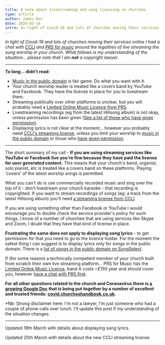 ```yaml
---
title: A note about livestreaming and song licensing in churches
type: article
author: James Doc
date: 2020-03-16
intro: In light of Covid-19 and lots of churches moving their services online I had a chat with CCLI and PRS around the legalities of live streaming the sung worship in your church…
---
```


_In light of Covid-19 and lots of churches moving their services online I had a chat with [CCLI](https://uk.ccli.com/) and [PRS for music](https://www.prsformusic.com/) around the legalities of live streaming the sung worship in your church. What follows is my understanding of the situation… please note that I am **not** a copyright lawyer_.

---

**To long… didn't read:**

- [Music in the public domain](https://songselect.ccli.com/search/results?List=publicdomain) is fair game. Do what you want with it.
- Your church worship leader is treated like a covers band by YouTube and Facebook. They have the license in place for you to livestream them.
- Streaming publically over other platforms is unclear, but you will probably need a [Limited Online Music Licence from PRS](https://www.prsformusic.com/licences/using-music-online/limited-online-music-licence).
- Livestreaming recordings (eg from the latest Hillsong album) is not okay, unless permission has been given ([See a list of those who have given permission](https://covid.churcheshandbook.co.uk/livestreaming)).
- Displaying lyrics is not clear at the moment… however you probably need [CCLI's streaming license](https://uk.ccli.com/streaming/#need-to-know), unless you limit your worship to [music in the public domain](https://songselect.ccli.com/search/results?List=publicdomain) or those who [have given permission](https://covid.churcheshandbook.co.uk/livestreaming).

---

The short summary of my call - **If you are using streaming services like YouTube or Facebook live you're fine because they have paid the license for _user generated_ content.** This means that your church's band, organist, solo pianist, etc is treated like a covers band on these platforms. Playing 'covers' of the latest worship songs is permitted.

What you can't do is use commercially recorded music and sing over the top of it - don't livestream your church karaoke - that recording is copyrighted. If you want to stream recordings of songs (eg: a track from the latest Hillsong album) you’ll need [a streaming license from CCLI](https://uk.ccli.com/streaming/#need-to-know).

If you are using something other than Facebook or YouTube I would encourage you to double check the service provider's policy for such things. I know of a number of churches that are using services like Skype and Zoom, I doubt that they have that kind of license in place.

**Frustrating the same does not apply to displaying song lyrics** - to get permission for that you need to go to the licence holder. For the moment the safest thing I can suggest is to display lyrics only for songs in the public domain. There is a [list of songs in the public domain on SongSelect](https://songselect.ccli.com/search/results?List=publicdomain).

If (for some reason) a technically competent member of your church built from scratch their own live streaming platform… PRS for Music has the [Limited Online Music Licence](https://www.prsformusic.com/licences/using-music-online/limited-online-music-licence), band A costs ~£150 year and should cover you, however [have a chat with PRS first](https://www.prsformusic.com/help/contact-us).

**For all other questions related to the church and Coronavirus there is [a growing Google Doc](http://covid.churcheshandbook.co.uk/) that is being put together by a number of excellent and trusted friends: [covid.churcheshandbook.co.uk](http://covid.churcheshandbook.co.uk/).**

\*Nb: Strong disclaimer here: I'm not a lawyer, I'm just someone who had a couple of phone calls over lunch. I'll update this post if my understanding of the situation changes.

---

Updated 19th March with details about displaying song lyrics.

Updated 20th March with details about the new CCLI streaming license
